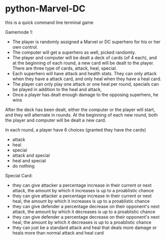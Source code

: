 # python-Marvel-DC

this is a quick command line terminal game 

Gamemode 1: 
* The player is randomly assigned a Marvel or DC superhero for his or her own control. 
* The computer will get a superhero as well, picked randomly. 
* The player and computer will be dealt a deck of cards (of 4 each), and at the beginning of each round, a new card will be dealt to the player. There are three type of cards, attack, heal, special. 
* Each superhero will have attack and health stats. They can only attack when they have a attack card, and only heal when they have a heal card. 
* The player can only play one attack or one heal per round, specials can be played in addition to the heal and attack, 
* Once a player has dealt enough damage to the opposing superhero, he wins


After the deck has been dealt, either the computer or the player will start, and they will alternate in rounds. At the beginning of each new round, both the player and computer will be dealt a new card.

In each round, a player have 6 choices (granted they have the cards)
* attack
* heal
* special
* attack and special
* heal and special
* do nothing 


Special Card:
* they can give attacker a percentage increase in their current or next attack, the amount by which it increases is up to a proablistic chance
* they can give attacker a percentage increase in their current or next heal, the amount by which it increases is up to a proablistic chance
* they can give defender a percentage decrease on their opponent's next attack, the amount by which it decreases is up to a proablistic chance
* they can give defender a percentage decrease on their opponent's next heal, the amount by which it decreases is up to a proablistic chance
* they can just be a standard attack and heal that deals more damage or heals more than normal attack and heal card
